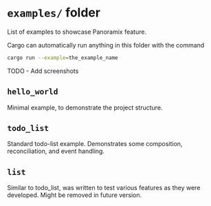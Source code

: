 # `examples/` folder

List of examples to showcase Panoramix feature.

Cargo can automatically run anything in this folder with the command

```sh
cargo run --example=the_example_name
```

TODO - Add screenshots

## `hello_world`

Minimal example, to demonstrate the project structure.

## `todo_list`

Standard todo-list example. Demonstrates some composition, reconciliation, and event handling.

## `list`

Similar to todo_list, was written to test various features as they were developed. Might be removed in future version.
